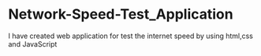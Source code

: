# Network-Speed-Test_Application
I have created web application for test the internet speed by using html,css and JavaScript
